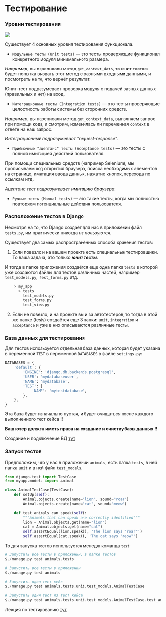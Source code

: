 # Тестирование

### Уровни тестирования

![](https://camo.githubusercontent.com/2e981f10a73edc74f8080b4ed525cea5eb6063a75013b5559ab1cbe76e137bbb/68747470733a2f2f686162726173746f726167652e6f72672f73746f72616765322f6563332f3832352f6337662f65633338323563376630373130663966656436383134633839623739346465642e6a7067)

Существует 4 основных уровня тестирования функционала.

- `Модульные тесты (Unit tests)` — это тесты проверяющие функционал конкретного модуля минимального размера. 

*Например*, вы переписали метод `get_context_data`, то юнит тестом будет попытка вызвать этот метод с разными входными 
данными, и посмотреть на то, что вернёт результат.

Юнит-тест подразумевает проверка модуля с подачей разных данных (правильных и нет) на вход. 

- `Интеграционные тесты (Integration tests)` — это тесты проверяющие целостность работы системы без сторонних средств. 

*Например*, вы переписали метод `get_context_data`, выполняем запрос при помощи кода, и смотрим,
изменилась ли переменная `context` в ответе на наш запрос.

*Интеграционный подразумевает "request-response".*

- `Приёмочные "ацептанс" тесты (Acceptance tests)` — это тесты с полной имитацией действий пользователя. 

При помощи специальных средств (например Selenium), мы прописываем код открытия браузера, поиска необходимых элементов 
на странице, имитация ввода данных, нажатие кнопок, перехода по ссылкам итд.

*Ацептанс тест подразумевает имитацию браузера.*

- `Ручные тесты (Manual tests)` — это такие тесты, когда мы полностью повторяем потенциальные действия пользователя.

### Расположение тестов в Django

Несмотря на то, что Django создаёт для нас в приложении файл `tests.py`, 
им практически никогда *не пользуются*.

Существует два самых распространённых способа хранения тестов: 
1. Если повезло и на вашем проекте есть специальные тестировщики. То ваша задача, это только 
***юнит тесты***.

И тогда в папке приложения создаётся еще одна папка `tests` в которой уже создаются файлы для тестов
различных частей, например `test_models.py`,` test_forms.py` итд.
```python
    > my_app
      > tests
        test_models.py
        test_forms.py
        test_view.py
```
2. Если не повезло, и на проекте вы и за автотестеров, то тогда в этой же папке (tests) создаётся 
еще 3 папки: `unit`, `integration` и `acceptance` и уже в них описываются различные тесты.

### База данных для тестирования
Для тестов используется отдельная база данных, которая будет указана в переменной `TEST` в переменной `DATABASES`
в файле `settings.py`:
```python
DATABASES = {
    'default': {
        'ENGINE': 'django.db.backends.postgresql',
        'USER': 'mydatabaseuser',
        'NAME': 'mydatabase',
        'TEST': {
            'NAME': 'mytestdatabase',
        },
    },
}
```
Эта база будет изначально пустая, и будет очищаться после каждого выполненного тест кейса !!

**Ваш юзер должен иметь права на создание и очистку базы данных !!**

Создание и подключение БД [тут](../Django-Подключние%20БД%20.md)

### Запуск тестов

Предположим, что у нас в приложении `animals`, есть папка `tests`, в ней папка `unit` и в ней файл `test_models`.

```python
from django.test import TestCase
from myapp.models import Animal

class AnimalTestCase(TestCase):
    def setUp(self):
        Animal.objects.create(name="lion", sound="roar")
        Animal.objects.create(name="cat", sound="meow")

    def test_animals_can_speak(self):
        """Animals that can speak are correctly identified"""
        lion = Animal.objects.get(name="lion")
        cat = Animal.objects.get(name="cat")
        self.assertEqual(lion.speak(), 'The lion says "roar"')
        self.assertEqual(cat.speak(), 'The cat says "meow"')
```

То для запуска тестов используется менедж команда `test`

```python
# Запустить все тесты в приложении, в папке тестов
$./manage.py test animals.tests

# Запустить все тесты в приложении
$./manage.py test animals

# Запустить один тест кейс
$./manage.py test animals.tests.unit.test_models.AnimalTestCase

# Запустить один тест из тест кейса
$./manage.py test animals.tests.unit.test_models.AnimalTestCase.test_animals_can_speak
```

Лекция по тестированию [тут](https://github.com/PonomaryovVladyslav/PythonCources/blob/master/lesson40.md
)


